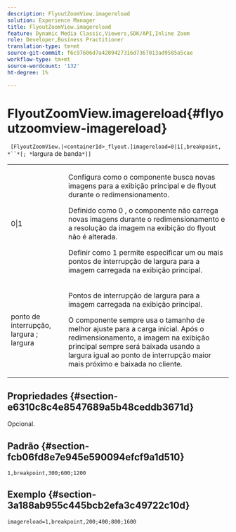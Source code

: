 ```yaml
---
description: FlyoutZoomView.imagereload
solution: Experience Manager
title: FlyoutZoomView.imagereload
feature: Dynamic Media Classic,Viewers,SDK/API,Inline Zoom
role: Developer,Business Practitioner
translation-type: tm+mt
source-git-commit: f6c97606d7a4209427316d7367013ad9585a5cae
workflow-type: tm+mt
source-wordcount: '132'
ht-degree: 1%

---
```



# FlyoutZoomView.imagereload{#flyoutzoomview-imagereload}

` [FlyoutZoomView.|<containerId>_flyout.]imagereload=0|1[,breakpoint, *``*[; *`largura de banda`*]]`

<table id="table_7DA232CB62134078B788B9AB1452F363"> 
 <tbody> 
  <tr> 
   <td colname="col1"> <p> <span class="codeph"> 0|1  </span> </p> </td> 
   <td colname="col2"> <p> Configura como o componente busca novas imagens para a exibição principal e de flyout durante o redimensionamento. </p> <p>Definido como <span class="codeph"> 0 </span>, o componente não carrega novas imagens durante o redimensionamento e a resolução da imagem na exibição do flyout não é alterada. </p> <p>Definir como <span class="codeph"> 1 </span> permite especificar um ou mais pontos de interrupção de largura para a imagem carregada na exibição principal. </p> </td> 
  </tr> 
  <tr> 
   <td colname="col1"> <p> <span class="codeph"> ponto de interrupção,  <span class="varname"> largura  </span>;  <span class="varname"> largura  </span> </span> </p> </td> 
   <td colname="col2"> <p>Pontos de interrupção de largura para a imagem carregada na exibição principal. </p> <p>O componente sempre usa o tamanho de melhor ajuste para a carga inicial. Após o redimensionamento, a imagem na exibição principal sempre será baixada usando a largura igual ao ponto de interrupção maior mais próximo e baixada no cliente. </p> </td> 
  </tr> 
 </tbody> 
</table>

## Propriedades {#section-e6310c8c4e8547689a5b48ceddb3671d}

Opcional.

## Padrão {#section-fcb06fd8e7e945e590094efcf9a1d510}

`1,breakpoint,300;600;1200`

## Exemplo {#section-3a188ab955c445bcb2efa3c49722c10d}

`imagereload=1,breakpoint,200;400;800;1600`
